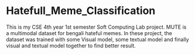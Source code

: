 # Hatefull_Meme_Classification
 
This is my CSE 4th year 1st semester Soft Computing Lab project. MUTE is a multimodal dataset for bengali hateful memes. In these project, the dataset was trained with some Visual model, some textual model and finally visual and textual model together to find better result. 
